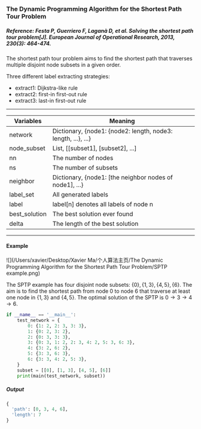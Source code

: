 ### The Dynamic Programming Algorithm for the Shortest Path Tour Problem

##### Reference: Festa P, Guerriero F, Laganà D, et al. Solving the shortest path tour problem[J]. European Journal of Operational Research, 2013, 230(3): 464-474.

The shortest path tour problem aims to find the shortest path that traverses multiple disjoint node subsets in a given order.

Three different label extracting strategies:

- extract1: Dijkstra-like rule
- extract2: first-in first-out rule
- extract3: last-in first-out rule

----

| Variables     | Meaning                                                      |
| ------------- | ------------------------------------------------------------ |
| network       | Dictionary, {node1: {node2: length, node3: length, ...}, ...} |
| node_subset   | List, [[subset1], [subset2], ...]                            |
| nn            | The number of nodes                                          |
| ns            | The number of subsets                                        |
| neighbor      | Dictionary, {node1: [the neighbor nodes of node1], ...}      |
| label_set     | All generated labels                                         |
| label         | label[n] denotes all labels of node n                        |
| best_solution | The best solution ever found                                 |
| delta         | The length of the best solution                              |

----

#### Example

![](/Users/xavier/Desktop/Xavier Ma/个人算法主页/The Dynamic Programming Algorithm for the Shortest Path Tour Problem/SPTP example.png)

The SPTP example has four disjoint node subsets: $\{0\}, \{1, 3\}, \{4, 5\}, \{6\}$. The aim is to find the shortest path from node 0 to node 6 that traverse at least one node in $\{1, 3\}$ and $\{4, 5\}$. The optimal solution of the SPTP is $0\rightarrow3\rightarrow4\rightarrow6$.

```python
if __name__ == '__main__':
    test_network = {
        0: {1: 2, 2: 3, 3: 3},
        1: {0: 2, 3: 2},
        2: {0: 3, 3: 3},
        3: {0: 3, 1: 2, 2: 3, 4: 2, 5: 3, 6: 3},
        4: {3: 2, 6: 2},
        5: {3: 3, 6: 3},
        6: {3: 3, 4: 2, 5: 3},
    }
    subset = [[0], [1, 3], [4, 5], [6]]
    print(main(test_network, subset))
```

##### Output

```python
{
  'path': [0, 3, 4, 6], 
  'length': 7
}
```


